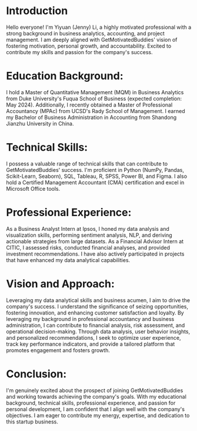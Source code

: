 # Introduction
Hello everyone! I'm Yiyuan (Jenny) Li, a highly motivated professional with a strong background in business analytics, accounting, and project management. I am deeply aligned with GetMotivatedBuddies' vision of fostering motivation, personal growth, and accountability. Excited to contribute my skills and passion for the company's success.

# Education Background: 
I hold a Master of Quantitative Management (MQM) in Business Analytics from Duke University's Fuqua School of Business (expected completion: May 2024). Additionally, I recently obtained a Master of Professional Accountancy (MPAc) from UCSD's Rady School of Management. I earned my Bachelor of Business Administration in Accounting from Shandong Jianzhu University in China.

# Technical Skills: 
I possess a valuable range of technical skills that can contribute to GetMotivatedBuddies' success. I'm proficient in Python (NumPy, Pandas, Scikit-Learn, Seaborn), SQL, Tableau, R, SPSS, Power BI, and Figma. I also hold a Certified Management Accountant (CMA) certification and excel in Microsoft Office tools.

# Professional Experience: 
As a Business Analyst Intern at Ipsos, I honed my data analysis and visualization skills, performing sentiment analysis, NLP, and deriving actionable strategies from large datasets. As a Financial Advisor Intern at CITIC, I assessed risks, conducted financial analyses, and provided investment recommendations. I have also actively participated in projects that have enhanced my data analytical capabilities.

# Vision and Approach: 
Leveraging my data analytical skills and business acumen, I aim to drive the company's success. I understand the significance of seizing opportunities, fostering innovation, and enhancing customer satisfaction and loyalty. By leveraging my background in professional accountancy and business administration, I can contribute to financial analysis, risk assessment, and operational decision-making. Through data analysis, user behavior insights, and personalized recommendations, I seek to optimize user experience, track key performance indicators, and provide a tailored platform that promotes engagement and fosters growth.

# Conclusion: 
I'm genuinely excited about the prospect of joining GetMotivatedBuddies and working towards achieving the company's goals. With my educational background, technical skills, professional experience, and passion for personal development, I am confident that I align well with the company's objectives. I am eager to contribute my energy, expertise, and dedication to this startup business.
